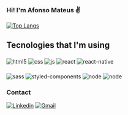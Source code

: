 ### Hi! I'm Afonso Mateus ✌️

[![Top Langs](https://github-readme-stats.vercel.app/api/top-langs/?username=afonsomateus21)](https://github.com/anuraghazra/github-readme-stats)
## Tecnologies that I'm using

<div style="display: inline_bloc">
  <img style="margin-top: 5px" align="center" alt="html5" src="https://img.shields.io/badge/HTML5-E34F26?style=for-the-badge&logo=html5&logoColor=white" />
  <img style="margin-top: 5px" align="center" alt="css" src="https://img.shields.io/badge/CSS3-1572B6?style=for-the-badge&logo=css3&logoColor=white">
  <img style="margin-top: 5px" align="center" alt="js" src="https://img.shields.io/badge/JavaScript-F7DF1E?style=for-the-badge&logo=JavaScript&logoColor=white">
  <img style="margin-top: 5px" align="center" alt="react" src=https://img.shields.io/badge/React-20232A?style=for-the-badge&logo=react&logoColor=61DAFB>
  <img style="margin-top: 5px" align="center" alt="react-native" src=https://img.shields.io/badge/React_Native-20232A?style=for-the-badge&logo=react&logoColor=61DAFB>
</div><br/>

<div style="display: inline_bloc">
  <img style="margin-top: 5px" align="center" alt="sass" src="https://img.shields.io/badge/Sass-CC6699?style=for-the-badge&logo=sass&logoColor=white">
  <img style="margin-top: 5px" align="center" alt="styled-components" src=https://img.shields.io/badge/styled--components-DB7093?style=for-the-badge&logo=styled-components&logoColor=white>
  <img style="margin-top: 5px" align="center" alt="node" src=https://img.shields.io/badge/Node.js-43853D?style=for-the-badge&logo=node.js&logoColor=white>
  <img style="margin-top: 5px" align="center" alt="node" src=https://img.shields.io/badge/TypeScript-007ACC?style=for-the-badge&logo=typescript&logoColor=white>
</div>

### Contact
[![Linkedin](https://img.shields.io/badge/LinkedIn-0077B5?style=for-the-badge&logo=linkedin&logoColor=white)](https://www.linkedin.com/in/afonso-mateus-3a8522118/)
[![Gmail](https://img.shields.io/badge/Gmail-D14836?style=for-the-badge&logo=gmail&logoColor=white)](afonsomateus.dev@gmail.com)

